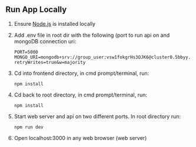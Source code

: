 ## Run App Locally

1. Ensure [Node.js](https://nodejs.org/en/) is installed locally

2. Add .env file in root dir with the following (port to run api on and mongoDB connection uri:

    ```
    PORT=5000
    MONGO_URI=mongodb+srv://group_user:vsw1fokgrHs3OJK6@cluster0.5bbyy.mongodb.net/gdscutm?retryWrites=true&w=majority 
    ```

3. Cd into frontend directory, in cmd prompt/terminal, run:
    
    ```
    npm install
    ```

4. Cd back to root directory, in cmd prompt/terminal, run:

    ```
    npm install
    ```


5. Start web server and api on two different ports. In root directory run:

    ```
    npm run dev
    ```

6. Open localhost:3000 in any web browser (web server)